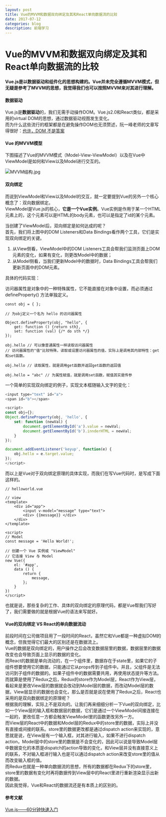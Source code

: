 ```yaml
---
layout: post
title: Vue的MVVM和数据双向绑定及其和React单向数据流的比较
date: 2017-07-12
categories: blog
description: 前端学习
---
```


# Vue的MVVM和数据双向绑定及其和React单向数据流的比较     
**Vue.js是以数据驱动和组件化的思想构建的。Vue并未完全遵循MVVM模式，但无疑是参考了MVVM的思想，我觉得我们也可以按照MVVM来对其进行理解。**     

#### 数据驱动     
Vue.js是**数据驱动**的，我们无需手动操作DOM。Vue.js2.0和React类似，都是采用的virtual DOM的思想，通过数据驱动视图发生变化。     
而为什么这些流行的框架都是在避免操作DOM也无须赘述，阮一峰老师的文章写得很好：[也许，DOM 不是答案](http://www.ruanyifeng.com/blog/2015/02/future-of-dom.html)     

#### Vue 的MVVM模型     
下图描述了Vue的MVVM模式（Model-View-ViewModel）以及在Vue中ViewModel是如何和View以及Model进行交互的。     

![MVVM结构.jpg](http://upload-images.jianshu.io/upload_images/3001083-37ba2a880dfbdd76.jpg?imageMogr2/auto-orient/strip%7CimageView2/2/w/1240)     

#### 双向绑定     
而说到ViewModel和View以及Model的交互，就一定要提到Vue的另外一个核心概念了：双向数据绑定。     
ViewModel是Vue.js的核心，**它是一个Vue实例**。Vue实例是作用于某一个HTML元素上的，这个元素可以是HTML的body元素，也可以是指定了id的某个元素。     

当创建了ViewModel后，双向绑定是如何达成的呢？     
首先，我们将上图中的DOM Listeners和Data Bindings看作两个工具，它们是实现双向绑定的关键。     
1. 从View侧看，ViewModel中的DOM Listeners工具会帮我们监测页面上DOM元素的变化，如果有变化，则更改Model中的数据；     
2. 从Model侧看，当我们更新Model中的数据时，Data Bindings工具会帮我们更新页面中的DOM元素。     

具体的代码实现：     

访问器属性是对象中的一种特殊属性，它不能直接在对象中设置，而必须通过 defineProperty() 方法单独定义。     

```
const obj = { };

// 为obj定义一个名为 hello 的访问器属性

Object.defineProperty(obj, "hello", {
	get: function () {return sth},
	set: function (val) {/* do sth */}
});

obj.hello // 可以像普通属性一样读取访问器属性
// 访问器属性的"值"比较特殊，读取或设置访问器属性的值，实际上是调用其内部特性：get和set函数。

obj.hello // 读取属性，就是调用get函数并返回get函数的返回值

obj.hello = "abc" // 为属性赋值，就是调用set函数，赋值其实是传参
```

一个简单的实现双向绑定的例子，实现文本框随输入文字的变化：     

``` javascript
<input type="text" id="a">
<span id="b"></span>

<script>
const obj={};
Object.defineProperty(obj, 'hello', {
	set: function (newVal) {
		document.getElementById('a').value = newVal;
		document.getElementById('b').innderHTML = newVal;
	}
});

document.addEventListener('keyup', function(e) {
	obj.hello = e.target.value;
});
</script>
```

而以上是Vue对于双向绑定原理的具体实现，而我们在写Vue代码时，是写成下面这样的。     

```
// helloworld.vue

// view
<template>
	<div id="app">
		<input v-model="message" type="text">
	    <div> {{message}} </div>
	</div>
</template>

<script>
// Model
const message = 'Hello World!';

// 创建一个 Vue 实例或 "ViewModel"
// 它连接 View 与 Model
new Vue({
	el: '#app',
	data () {
		return {
			message,
		};
	}
})
</script>
```

也就是说，那些复杂的工作、具体的双向绑定的原理代码，都是Vue帮我们写好了，我们需要做的就是根据Vue的语法来写就好。     

#### Vue的双向绑定 VS React的单向数据流动     
前段时间在公司做项目用了一段时间的React，虽然它和Vue都是一种虚拟DOM的概念，但我觉得它们最大的区别还是在数据流上。     
Vue的数据是双向绑定的，用户操作之后会改变数据层里的数据，数据层里的数据改变也会导致页面上显示的数据的变化。     
而React的数据是单向流动的，在一个组件里，数据存在于state里，如果它的子组件想要使用它的数据，只能通过它从props传到子组件中。并且，父组件是无法访问到子组件的数据的。如果子组件中的数据需要共用，再使用状态提升等方法。     
而就算是使用了Redux之后，Redux的store作为Model层，React作为View层，看起来是更改View层的数据就会改动到Model层的数据，而改动Model层的数据，View层显示的数据也会变化，那么是否就是说在使用了Redux之后，React也采用的是双向数据绑定的原理呢？     
根据我的理解，实际上不是双向的。让我们再来细细分析一下Vue的双向绑定，比如一个View层的输入框和数据层的数据，它们是通过一个ViewModel间接连接在一起的，更改任意一方都会触发ViewModel里的函数更改另外一方。     
而View层的React中的数据和Model层的Redux中的store里的数据，实际上并没有直接或间接的联系。store里的数据更改都是通过dispatch action来实现的，意思就是说，在View层有一个输入框，对其进行输入，如果不进行dispatch action，Model层中的store里的数据是不会变化的，因此可以说是导致Model层中数据变化的本质是dispatch的action导致的变化，和View层并没有直接意义上的联系，不对输入框进行输入也是可以通过dispatch action来改变store里的值从而改变输入框的值。     
而Redux也就是一种单向数据流的思想，所有的数据都在Redux下的store里，store里的数据有变化时再将数据传到View层中的React里进行重新渲染显示出新的数据。     
因此我觉得，Vue和React的数据流还是有本质上的区别的。     

#### 参考文献     
[Vue.js——60分钟快速入门](http://www.cnblogs.com/keepfool/p/5619070.html)     
